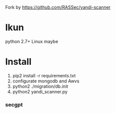 Fork by https://github.com/RASSec/yandi-scanner

# Ikun

python 2.7+
Linux maybe

# Install

1. pip2 install -r requirements.txt
2. configurate mongodb and Awvs
3. python2 ./migration/db.init
4. python2 yandi_scanner.py

### secgpt

